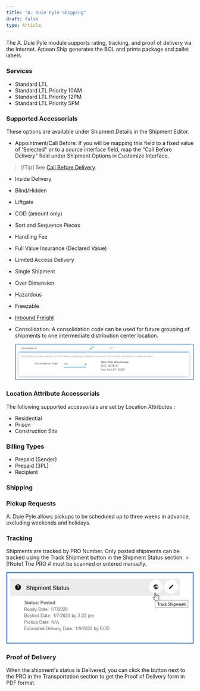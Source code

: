 ```yaml
---
title: "A. Duie Pyle Shipping"
draft: false
type: Article
---
```


The A. Duie Pyle module supports rating, tracking, and proof of delivery via the Internet. Aptean Ship generates the BOL and prints package and pallet labels.
### Services


* Standard LTL
* Standard LTL Priority 10AM
* Standard LTL Priority 12PM
* Standard LTL Priority 5PM


### Supported Accessorials


These options are available under Shipment Details in the Shipment Editor.
* Appointment/Call Before: If you will be mapping this field to a fixed value of 'Selected" or to a source interface field, map the "Call Before Delivery" field under Shipment Options in Customize Interface.
>[!Tip] See [Call Before Delivery](call-before-delivery.md).
* Inside Delivery
* Blind/Hidden
* Liftgate
* COD (amount only)
* Sort and Sequence Pieces
* Handling Fee
* Full Value Insurance (Declared Value)
* Limited Access Delivery
* Single Shipment
* Over Dimension
* Hazardous
* Freezable
* [Inbound Freight](inbound-freight.md)
* Consolidation: A consolidation code can be used for future grouping of shipments to one intermediate distribution center location.

    ![xpo-9](assets/images/xpo-9.png)


### Location Attribute Accessorials


The following supported accessorials are set by Location Attributes :
* Residential
* Prison
* Construction Site


### Billing Types


* Prepaid (Sender)
* Prepaid (3PL)
* Recipient


### Shipping


### Pickup Requests


A. Duie Pyle allows pickups to be scheduled up to three weeks in advance, excluding weekends and holidays.
### Tracking


Shipments are tracked by PRO Number. Only posted shipments can be tracked using the Track Shipment button in the Shipment Status section. 
    >[!Note]  The PRO # must be scanned
or entered manually.

![carriers-trackshipment](assets/images/allcarriers-trackshipment.png)

### Proof of Delivery


When the shipment's status is Delivered, you can click the button next to the PRO  in the Transportation section to get the Proof of Delivery form in PDF format.

 

